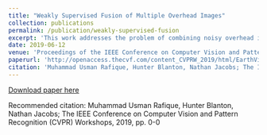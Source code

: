```yaml
---
title: "Weakly Supervised Fusion of Multiple Overhead Images"
collection: publications
permalink: /publication/weakly-supervised-fusion
excerpt: 'This work addresses the problem of combining noisy overhead images to make a single high-quality image of a region. Existing fusion methods rely on supervised learning, which requires image quality annotations, or ad hoc criteria, which do not generalize well. We formulate a weakly supervised method, which learns to predict image quality at the pixel-level by optimizing for semantic segmentation. This means our method only requires semantic segmentation labels, not explicit artifact annotations in the input images. We evaluate our method under varying levels of occlusions and clouds. Experimental results show that our method is significantly better than a baseline fusion approach and nearly as good as the ideal case, a single noise-free image.'
date: 2019-06-12
venue: 'Proceedings of the IEEE Conference on Computer Vision and Pattern Recognition Workshops'
paperurl: 'http://openaccess.thecvf.com/content_CVPRW_2019/html/EarthVision/Rafique_Weakly_Supervised_Fusion_of_Multiple_Overhead_Images_CVPRW_2019_paper.html'
citation: 'Muhammad Usman Rafique, Hunter Blanton, Nathan Jacobs; The IEEE Conference on Computer Vision and Pattern Recognition (CVPR) Workshops, 2019, pp. 0-0'
---
```


[Download paper here](http://openaccess.thecvf.com/content_CVPRW_2019/papers/EarthVision/Rafique_Weakly_Supervised_Fusion_of_Multiple_Overhead_Images_CVPRW_2019_paper.pdf)

Recommended citation: Muhammad Usman Rafique, Hunter Blanton, Nathan Jacobs; The IEEE Conference on Computer Vision and Pattern Recognition (CVPR) Workshops, 2019, pp. 0-0
